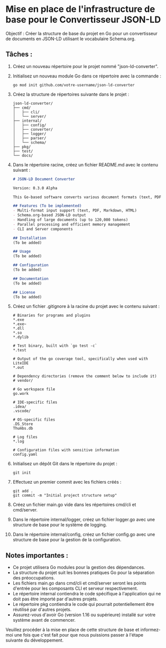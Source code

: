 # Mise en place de l'infrastructure de base pour le Convertisseur JSON-LD

Objectif : Créer la structure de base du projet en Go pour un convertisseur de documents en JSON-LD utilisant le vocabulaire Schema.org.

## Tâches :

1. Créez un nouveau répertoire pour le projet nommé "json-ld-converter".

2. Initialisez un nouveau module Go dans ce répertoire avec la commande :
   ```
   go mod init github.com/votre-username/json-ld-converter
   ```

3. Créez la structure de répertoires suivante dans le projet :
   ```
   json-ld-converter/
   ├── cmd/
   │   ├── cli/
   │   └── server/
   ├── internal/
   │   ├── config/
   │   ├── converter/
   │   ├── logger/
   │   ├── parser/
   │   └── schema/
   ├── pkg/
   ├── test/
   └── docs/
   ```

4. Dans le répertoire racine, créez un fichier README.md avec le contenu suivant :
   ```markdown
   # JSON-LD Document Converter

   Version: 0.3.0 Alpha

   This Go-based software converts various document formats (text, PDF, Markdown, HTML) into a detailed JSON-LD representation using Schema.org vocabulary.

   ## Features (To be implemented)
   - Multi-format input support (text, PDF, Markdown, HTML)
   - Schema.org-based JSON-LD output
   - Handling of large documents (up to 120,000 tokens)
   - Parallel processing and efficient memory management
   - CLI and Server components

   ## Installation
   (To be added)

   ## Usage
   (To be added)

   ## Configuration
   (To be added)

   ## Documentation
   (To be added)

   ## License
   (To be added)
   ```

5. Créez un fichier .gitignore à la racine du projet avec le contenu suivant :
   ```
   # Binaries for programs and plugins
   *.exe
   *.exe~
   *.dll
   *.so
   *.dylib

   # Test binary, built with `go test -c`
   *.test

   # Output of the go coverage tool, specifically when used with LiteIDE
   *.out

   # Dependency directories (remove the comment below to include it)
   # vendor/

   # Go workspace file
   go.work

   # IDE-specific files
   .idea/
   .vscode/

   # OS-specific files
   .DS_Store
   Thumbs.db

   # Log files
   *.log

   # Configuration files with sensitive information
   config.yaml
   ```

6. Initialisez un dépôt Git dans le répertoire du projet :
   ```
   git init
   ```

7. Effectuez un premier commit avec les fichiers créés :
   ```
   git add .
   git commit -m "Initial project structure setup"
   ```

8. Créez un fichier main.go vide dans les répertoires cmd/cli et cmd/server.

9. Dans le répertoire internal/logger, créez un fichier logger.go avec une structure de base pour le système de logging.

10. Dans le répertoire internal/config, créez un fichier config.go avec une structure de base pour la gestion de la configuration.

## Notes importantes :
- Ce projet utilisera Go modules pour la gestion des dépendances.
- La structure du projet suit les bonnes pratiques Go pour la séparation des préoccupations.
- Les fichiers main.go dans cmd/cli et cmd/server seront les points d'entrée pour les composants CLI et serveur respectivement.
- Le répertoire internal contiendra le code spécifique à l'application qui ne doit pas être importé par d'autres projets.
- Le répertoire pkg contiendra le code qui pourrait potentiellement être réutilisé par d'autres projets.
- Assurez-vous d'avoir Go (version 1.16 ou supérieure) installé sur votre système avant de commencer.

Veuillez procéder à la mise en place de cette structure de base et informez-moi une fois que c'est fait pour que nous puissions passer à l'étape suivante du développement.